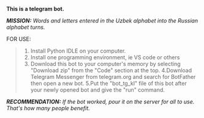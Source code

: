 **This is a telegram bot.**

***MISSION:***
*Words and letters entered in the Uzbek alphabet into the Russian alphabet turns.*

FOR USE:
>1. Install Python IDLE on your computer.
>2. Install one programming environment, ie VS code or others
>3. Download this bot to your computer's memory by selecting "Download zip" from the "Code" section at the top.
>4.Download Telegram Messenger from telegram.org and search for BotFather then open a new bot.
>5.Put the "bot_tg_kl" file of this bot after your newly opened bot and give the "run" command.

***RECOMMENDATION:***
*If the bot worked, pour it on the server for all to use.*
*That's how many people benefit.*
